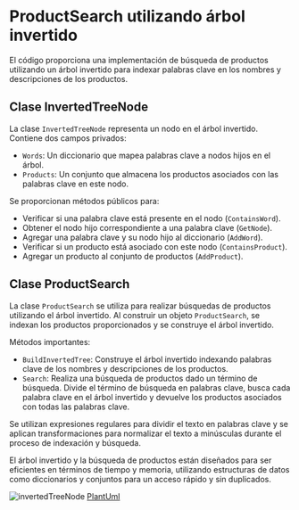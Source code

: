 # ProductSearch utilizando árbol invertido

El código proporciona una implementación de búsqueda de productos utilizando un árbol invertido para indexar palabras clave en los nombres y descripciones de los productos.

## Clase InvertedTreeNode

La clase `InvertedTreeNode` representa un nodo en el árbol invertido. Contiene dos campos privados:
- `Words`: Un diccionario que mapea palabras clave a nodos hijos en el árbol.
- `Products`: Un conjunto que almacena los productos asociados con las palabras clave en este nodo.

Se proporcionan métodos públicos para:
- Verificar si una palabra clave está presente en el nodo (`ContainsWord`).
- Obtener el nodo hijo correspondiente a una palabra clave (`GetNode`).
- Agregar una palabra clave y su nodo hijo al diccionario (`AddWord`).
- Verificar si un producto está asociado con este nodo (`ContainsProduct`).
- Agregar un producto al conjunto de productos (`AddProduct`).

## Clase ProductSearch

La clase `ProductSearch` se utiliza para realizar búsquedas de productos utilizando el árbol invertido. Al construir un objeto `ProductSearch`, se indexan los productos proporcionados y se construye el árbol invertido.

Métodos importantes:
- `BuildInvertedTree`: Construye el árbol invertido indexando palabras clave de los nombres y descripciones de los productos.
- `Search`: Realiza una búsqueda de productos dado un término de búsqueda. Divide el término de búsqueda en palabras clave, busca cada palabra clave en el árbol invertido y devuelve los productos asociados con todas las palabras clave.

Se utilizan expresiones regulares para dividir el texto en palabras clave y se aplican transformaciones para normalizar el texto a minúsculas durante el proceso de indexación y búsqueda.

El árbol invertido y la búsqueda de productos están diseñados para ser eficientes en términos de tiempo y memoria, utilizando estructuras de datos como diccionarios y conjuntos para un acceso rápido y sin duplicados.

![invertedTreeNode](https://www.planttext.com/api/plantuml/png/XPFFJiCm3CRlUGfh9ofW3x036dyqn849mIJEKUEDY3If79UnjoT9swtfDbQfIkhuzzdvhCuzI-AcCg8EgovrBIt3vD5ej3m1wQ7TviTlv5HJyWTAAhzILXR9ar_i3nAZMX7YqYbC-N4ZHAiDjtSvFmEBspnqLRTVlX1P_0Jxq6YZXaK7h76kXhKZG1dOBYuWF9TKdv4_7Ic_85Ujy9TxqUbILWZNlTRq2Nr9kcRjR964yvBRe9729sj6LsPmhrGijNBP9I9vqvSfzXeHoT1K0jX1QXUKBcCladR_89rgfBgUF7XiZK6hH7pF3wkRa4zBzERoZ8xS7CAvOz-usvjsnh25jWfil5MaXe0qt1yqLXqvCEhg7RaXsxlXOHswI_ZvYOqKNf4sU13GDZXAw1iJCZexZSUs9UjurDQHUclvlZ6iQjwDzRhnN68Fb9Y7_FZ7_m40)
[PlantUml](Doc/InvertedTreeNode.md)
